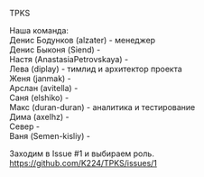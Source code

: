 TPKS

Наша команда:  
Денис Бодунков (alzater) - менеджер  
Денис Быконя (Siend) -  
Настя (AnastasiaPetrovskaya) -  
Лева (diplay) -  тимлид и архитектор проекта  
Женя (janmak) -  
Арслан (avitella) -  
Саня (elshiko) -  
Макс (duran-duran) - аналитика и тестирование  
Дима (axelhz) -  
Север -  
Ваня (Semen-kisliy) -  

Заходим в Issue #1 и выбираем роль.  
https://github.com/K224/TPKS/issues/1
